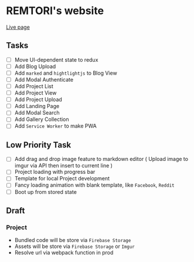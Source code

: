 # REMTORI's website

[Live page](https://remtori.web.app/)

## Tasks

* [ ] Move UI-dependent state to redux
* [ ] Add Blog Upload
* [ ] Add `marked` and `hightlightjs` to Blog View
* [ ] Add Modal Authenticate
* [ ] Add Project List
* [ ] Add Project View
* [ ] Add Project Upload
* [ ] Add Landing Page
* [ ] Add Modal Search
* [ ] Add Gallery Collection
* [ ] Add `Service Worker` to make PWA

## Low Priority Task

* [ ] Add drag and drop image feature to markdown editor ( Upload image to imgur via API then insert to current line )
* [ ] Project loading with progress bar
* [ ] Template for local Project development
* [ ] Fancy loading animation with blank template, like `Facebook`, `Reddit`
* [ ] Boot up from stored state

## Draft

### Project
- Bundled code will be store via `Firebase Storage`
- Assets will be store via `Firebase Storage` or `Imgur`
- Resolve url via webpack function in prod